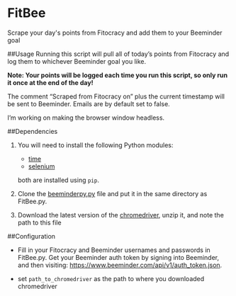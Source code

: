 # FitBee

Scrape your day's points from Fitocracy and add them to your Beeminder goal

##Usage
Running this script will pull all of today’s points from Fitocracy and log them to whichever Beeminder goal you like. 

**Note: Your points will be logged each time you run this script, so only run it once at the end of the day!**

The comment “Scraped from Fitocracy on” plus the current timestamp will be sent to Beeminder. Emails are by default set to false.

I’m working on making the browser window headless.

##Dependencies

1. You will need to install the following Python modules: 
	- [time](https://docs.python.org/2/library/time.html) 
	- [selenium](https://pypi.python.org/pypi/selenium)

	both are installed using `pip`.

2. Clone the [beeminderpy.py](https://github.com/mattjoyce/beeminderpy/blob/master/beeminderpy.py) file and put it in the same directory as FitBee.py.

3. Download the latest version of the [chromedriver](http://chromedriver.storage.googleapis.com/index.html), unzip it, and note the path to this file

##Configuration

- Fill in your Fitocracy and Beeminder usernames and passwords in FitBee.py. 
Get your Beeminder auth token by signing into Beeminder, and then visiting: https://www.beeminder.com/api/v1/auth_token.json. 

- set `path_to_chromedriver` as the path to where you downloaded chromedriver

 



